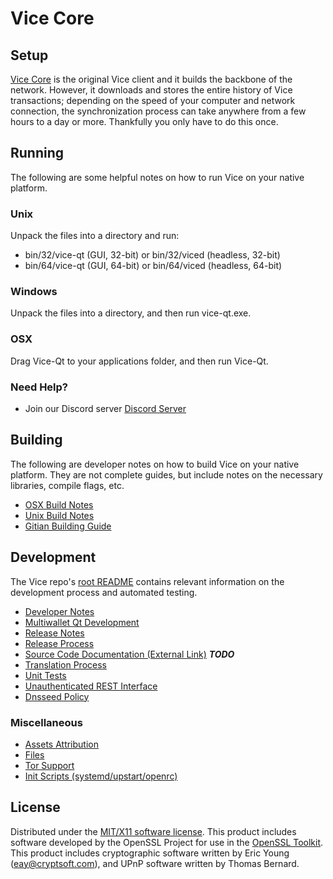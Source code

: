 Vice Core
=====================

Setup
---------------------
[Vice Core](https://viceplatform.org) is the original Vice client and it builds the backbone of the network. However, it downloads and stores the entire history of Vice transactions; depending on the speed of your computer and network connection, the synchronization process can take anywhere from a few hours to a day or more. Thankfully you only have to do this once.

Running
---------------------
The following are some helpful notes on how to run Vice on your native platform.

### Unix

Unpack the files into a directory and run:

- bin/32/vice-qt (GUI, 32-bit) or bin/32/viced (headless, 32-bit)
- bin/64/vice-qt (GUI, 64-bit) or bin/64/viced (headless, 64-bit)

### Windows

Unpack the files into a directory, and then run vice-qt.exe.

### OSX

Drag Vice-Qt to your applications folder, and then run Vice-Qt.

### Need Help?

* Join our Discord server [Discord Server](https://discord.viceplatform.org)

Building
---------------------
The following are developer notes on how to build Vice on your native platform. They are not complete guides, but include notes on the necessary libraries, compile flags, etc.

- [OSX Build Notes](build-osx.md)
- [Unix Build Notes](build-unix.md)
- [Gitian Building Guide](gitian-building.md)

Development
---------------------
The Vice repo's [root README](https://github.com/viceplatform/vice/blob/master/README.md) contains relevant information on the development process and automated testing.

- [Developer Notes](developer-notes.md)
- [Multiwallet Qt Development](multiwallet-qt.md)
- [Release Notes](release-notes.md)
- [Release Process](release-process.md)
- [Source Code Documentation (External Link)](https://dev.visucore.com/bitcoin/doxygen/) ***TODO***
- [Translation Process](translation_process.md)
- [Unit Tests](unit-tests.md)
- [Unauthenticated REST Interface](REST-interface.md)
- [Dnsseed Policy](dnsseed-policy.md)

### Miscellaneous
- [Assets Attribution](assets-attribution.md)
- [Files](files.md)
- [Tor Support](tor.md)
- [Init Scripts (systemd/upstart/openrc)](init.md)

License
---------------------
Distributed under the [MIT/X11 software license](http://www.opensource.org/licenses/mit-license.php).
This product includes software developed by the OpenSSL Project for use in the [OpenSSL Toolkit](https://www.openssl.org/). This product includes
cryptographic software written by Eric Young ([eay@cryptsoft.com](mailto:eay@cryptsoft.com)), and UPnP software written by Thomas Bernard.
